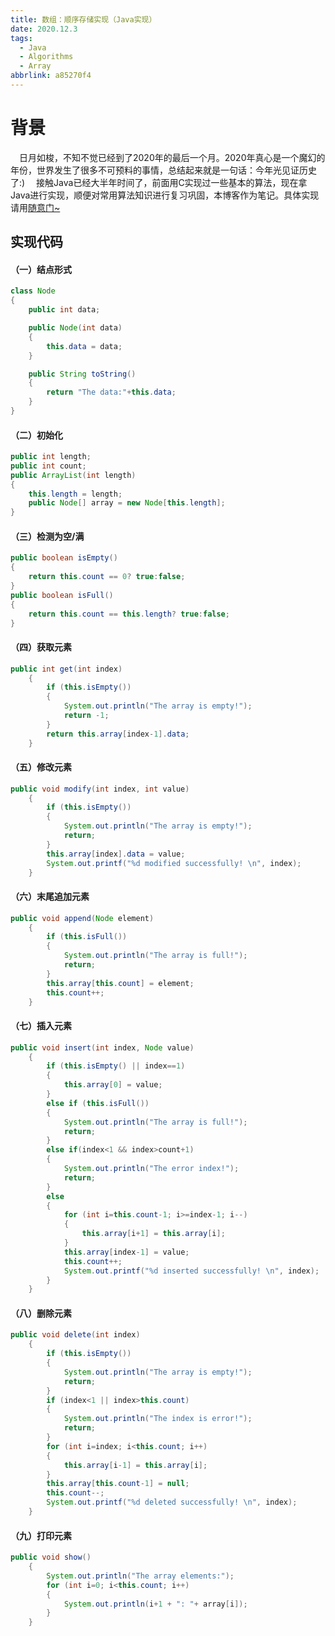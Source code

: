 ```yaml
---
title: 数组：顺序存储实现（Java实现）
date: 2020.12.3
tags:
  - Java
  - Algorithms
  - Array
abbrlink: a85270f4
---
```

# 背景
&emsp;日月如梭，不知不觉已经到了2020年的最后一个月。2020年真心是一个魔幻的年份，世界发生了很多不可预料的事情，总结起来就是一句话：今年光见证历史了:)
&emsp;接触Java已经大半年时间了，前面用C实现过一些基本的算法，现在拿Java进行实现，顺便对常用算法知识进行复习巩固，本博客作为笔记。具体实现请用[随意门~](https://github.com/keviness/Algorithms/blob/master/Algorithms_Java/DataStruct/Array/Array.java)
<!--more-->
## 实现代码

#### （一）结点形式
~~~java
class Node
{
    public int data;

    public Node(int data)
    {
        this.data = data;
    }

    public String toString()
    {
        return "The data:"+this.data;
    }
}
~~~

#### （二）初始化
~~~java
public int length;
public int count;
public ArrayList(int length)
{
    this.length = length;
    public Node[] array = new Node[this.length];
}
~~~

#### （三）检测为空/满
~~~java
public boolean isEmpty()
{
    return this.count == 0? true:false;
}
public boolean isFull()
{
    return this.count == this.length? true:false;
}
~~~

#### （四）获取元素
~~~java
public int get(int index)
    {
        if (this.isEmpty())
        {
            System.out.println("The array is empty!");
            return -1;
        }
        return this.array[index-1].data;
    }
~~~

#### （五）修改元素
~~~java
public void modify(int index, int value)
    {
        if (this.isEmpty())
        {
            System.out.println("The array is empty!");
            return;
        }
        this.array[index].data = value;
        System.out.printf("%d modified successfully! \n", index);
    }
~~~

#### （六）末尾追加元素
~~~java
public void append(Node element)
    {
        if (this.isFull())
        {
            System.out.println("The array is full!");
            return;
        }
        this.array[this.count] = element;
        this.count++;
    }
~~~
#### （七）插入元素
~~~java
public void insert(int index, Node value)
    {
        if (this.isEmpty() || index==1)
        {
            this.array[0] = value;
        }
        else if (this.isFull())
        {
            System.out.println("The array is full!");
            return;
        }
        else if(index<1 && index>count+1)
        {
            System.out.println("The error index!");
            return;
        }
        else
        {
            for (int i=this.count-1; i>=index-1; i--)
            {
                this.array[i+1] = this.array[i];
            }
            this.array[index-1] = value;
            this.count++;
            System.out.printf("%d inserted successfully! \n", index);
        }
    } 
~~~
#### （八）删除元素
~~~java
public void delete(int index)
    {
        if (this.isEmpty())
        {
            System.out.println("The array is empty!");
            return;
        }
        if (index<1 || index>this.count)
        {
            System.out.println("The index is error!");
            return;
        }
        for (int i=index; i<this.count; i++)
        {
            this.array[i-1] = this.array[i];
        }
        this.array[this.count-1] = null;
        this.count--;
        System.out.printf("%d deleted successfully! \n", index);
    }
~~~
#### （九）打印元素
~~~java
public void show()
    {
        System.out.println("The array elements:");
        for (int i=0; i<this.count; i++)
        {
            System.out.println(i+1 + ": "+ array[i]);
        }
    }
~~~